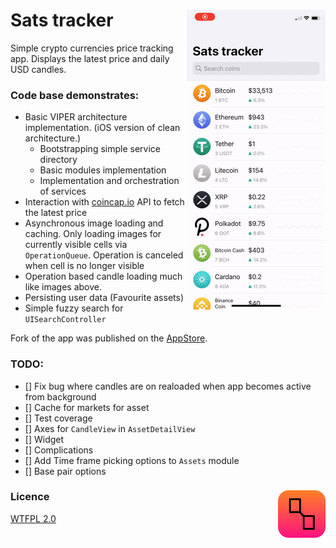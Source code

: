 # Sats tracker <img align="right" src="screenshots/light.gif">

Simple crypto currencies price tracking app. Displays the latest price and daily USD candles.

### Code base demonstrates:
   
- Basic VIPER architecture implementation. (iOS version of clean architecture.)
  - Bootstrapping simple service directory
  - Basic modules implementation
  - Implementation and orchestration of services
- Interaction with [coincap.io](https://coincap.io/) API to fetch the latest price
- Asynchronous image loading and caching. Only loading images for currently visible cells via `OperationQueue`. Operation is canceled when cell is no longer visible        
- Operation based candle loading much like images above.
- Persisting user data (Favourite assets)
- Simple fuzzy search for `UISearchController`

Fork of the app was published on the [AppStore](https://apps.apple.com/app/sats-tracker/id1546547376).

### TODO: 
- [] Fix bug where candles are on realoaded when app becomes active from background
- [] Cache for markets for asset
- [] Test coverage
- [] Axes for `CandleView` in `AssetDetailView`
- [] Widget
- [] Complications
- [] Add Time frame picking options to `Assets` module 
- [] Base pair options

### Licence <img align="right" src="screenshots/Icon.png">

[WTFPL 2.0](http://www.wtfpl.net/txt/copying)

